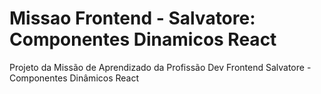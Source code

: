 # Missao Frontend - Salvatore: Componentes Dinamicos React
Projeto da Missão de Aprendizado da Profissão Dev Frontend Salvatore - Componentes Dinâmicos React
